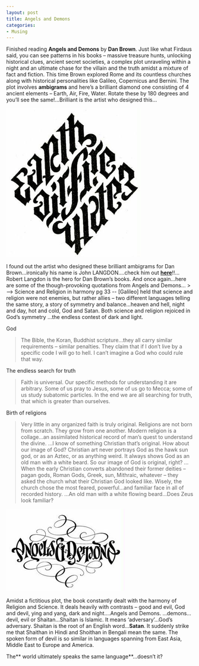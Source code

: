 ```yaml
---
layout: post
title: Angels and Demons
categories:
- Musing
---
```


Finished reading **Angels and Demons** by **Dan Brown**. Just like what Firdaus said, you can see patterns in his books – massive treasure hunts, unlocking historical clues, ancient secret societies, a complex plot unraveling within a night and an ultimate chase for the villain and the truth amidst a mixture of fact and fiction. This time Brown explored Rome and its countless churches along with historical personalities like Galileo, Copernicus and Bernini. The plot involves **ambigrams** and here’s a brilliant diamond one consisting of 4 ancient elements – Earth, Air, Fire, Water. Rotate these by 180 degrees and you’ll see the same!...Brilliant is the artist who designed this…

![](/img/angel31.jpg)

I found out the artist who designed these brilliant ambigrams for Dan Brown…ironically his name is John LANGDON….check him out [**here**](http://www.johnlangdon.net/New_Pages/Ambigrams.htm)!!… Robert Langdon is the hero for Dan Brown’s books. And once again…here are some of the though-provoking quotations from Angels and Demons… > --> Science and Religion in harmony pg 33 -- [Galileo] held that science and religion were not enemies, but rather allies – two different languages telling the same story, a story of symmetry and balance…heaven and hell, night and day, hot and cold, God and Satan. Both science and religion rejoiced in God’s symmetry …the endless contest of dark and light.

God

> The Bible, the Koran, Buddhist scripture…they all carry similar requirements – similar penalties. They claim that if I don’t live by a specific code I will go to hell. I can’t imagine a God who could rule that way.

The endless search for truth

> Faith is universal. Our specific methods for understanding it are arbitrary. Some of us pray to Jesus, some of us go to Mecca; some of us study subatomic particles. In the end we are all searching for truth, that which is greater than ourselves.

Birth of religions

> Very little in any organized faith is truly original. Religions are not born from scratch. They grow from one another. Modern religion is a collage…an assimilated historical record of man’s quest to understand the divine. …I know of something Christian that’s original. How about our image of God? Christian art never portrays God as the hawk sun god, or as an Aztec, or as anything weird. It always shows God as an old man with a white beard. So our image of God is original, right? …When the early Christian converts abandoned their former deities – pagan gods, Roman Gods, Greek, sun, Mithraic, whatever – they asked the church what their Christian God looked like. Wisely, the church chose the most feared, powerful…and familiar face in all of recorded history. …An old man with a white flowing beard…Does Zeus look familiar?

![](/img/angel1.jpg)

Amidst a fictitious plot, the book constantly dealt with the harmony of Religion and Science. It deals heavily with contrasts – good and evil, God and devil, ying and yang, dark and night….Angels and Demons. …demons…devil, evil or Shaitan…Shaitan is Islamic. It means ‘adversary’…God’s adversary. Shaitan is the root of an English word…**Satan**. It suddenly strike me that Shaithan in Hindi and Shoithan in Bengali mean the same. The spoken form of devil is so similar in languages spanning from East Asia, Middle East to Europe and America.

The** world ultimately speaks the same language**…doesn’t it?
